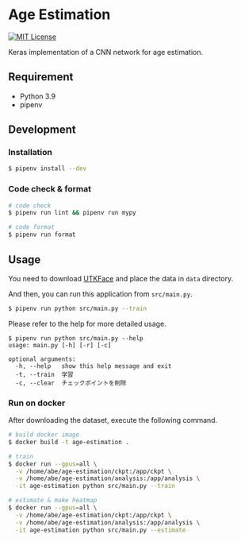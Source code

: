# Age Estimation

[![MIT License](http://img.shields.io/badge/license-MIT-blue.svg?style=flat)](LICENSE)

Keras implementation of a CNN network for age estimation.

## Requirement

- Python 3.9
- pipenv

## Development

### Installation

```bash
$ pipenv install --dev
```

### Code check & format

```bash
# code check
$ pipenv run lint && pipenv run mypy

# code format
$ pipenv run format
```

## Usage

You need to download [UTKFace](https://susanqq.github.io/UTKFace/) and place the data in `data` directory.

And then, you can run this application from `src/main.py`.

```bash
$ pipenv run python src/main.py --train
```

Please refer to the help for more detailed usage.

```
$ pipenv run python src/main.py --help
usage: main.py [-h] [-r] [-c]

optional arguments:
  -h, --help   show this help message and exit
  -t, --train  学習
  -c, --clear  チェックポイントを削除
```

### Run on docker

After downloading the dataset, execute the following command.

```bash
# build docker image
$ docker build -t age-estimation .

# train
$ docker run --gpus=all \
  -v /home/abe/age-estimation/ckpt:/app/ckpt \
  -v /home/abe/age-estimation/analysis:/app/analysis \
  -it age-estimation python src/main.py --train

# estimate & make heatmap
$ docker run --gpus=all \
  -v /home/abe/age-estimation/ckpt:/app/ckpt \
  -v /home/abe/age-estimation/analysis:/app/analysis \
  -it age-estimation python src/main.py --estimate
```
